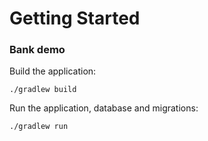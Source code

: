 # Getting Started

### Bank demo

Build the application:

`./gradlew build`

Run the application, database and migrations:

`./gradlew run`